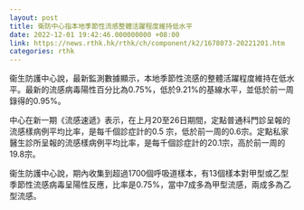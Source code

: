```yaml
---
layout: post
title: 衛防中心指本地季節性流感整體活躍程度維持低水平
date: 2022-12-01 19:42:46.000000000 +08:00
link: https://news.rthk.hk/rthk/ch/component/k2/1678073-20221201.htm
categories: rthk
---
```


衞生防護中心說，最新監測數據顯示，本地季節性流感的整體活躍程度維持在低水平。最新的流感病毒陽性百分比為0.75%，低於9.21%的基線水平，並低於前一周錄得的0.95%。

中心在新一期《流感速遞》表示，在上月20至26日期間，定點普通科門診呈報的流感樣病例平均比率，是每千個診症計的0.5 宗，低於前一周的0.6宗。定點私家醫生診所呈報的流感樣病例平均比率，是每千個診症計的20.1宗，高於前一周的19.8宗。

衞生防護中心說，期內收集到超過1700個呼吸道樣本，有13個樣本對甲型或乙型季節性流感病毒呈陽性反應，比率是0.75%，當中7成多為甲型流感，兩成多為乙型流感。
